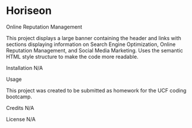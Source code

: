 # Horiseon

Online Reputation Management

This project displays a large banner containing the header and links with sections displaying information on Search Engine Optimization, Online Reputation Management, and Social Media Marketing. Uses the semantic HTML style structure to make the code more readable.

Installation
N/A

Usage

This project was created to be submitted as homework for the UCF coding bootcamp.

Credits
N/A

License
N/A
